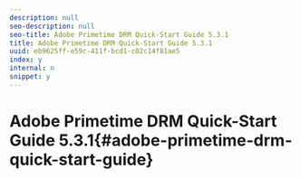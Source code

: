```yaml
---
description: null
seo-description: null
seo-title: Adobe Primetime DRM Quick-Start Guide 5.3.1
title: Adobe Primetime DRM Quick-Start Guide 5.3.1
uuid: eb9625ff-e59c-411f-bcd1-c02c14f81ae5
index: y
internal: n
snippet: y
---
```


# Adobe Primetime DRM Quick-Start Guide 5.3.1{#adobe-primetime-drm-quick-start-guide}


